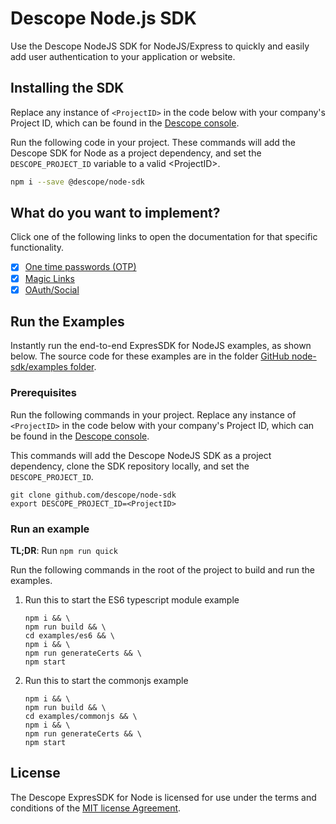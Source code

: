 # Descope Node.js SDK

Use the Descope NodeJS SDK for NodeJS/Express to quickly and easily add user authentication to your application or website.

## Installing the SDK

Replace any instance of `<ProjectID>` in the code below with your company's Project ID, which can be found in the [Descope console](https://app.descope.com).

Run the following code in your project. These commands will add the Descope SDK for Node as a project dependency, and set the `DESCOPE_PROJECT_ID` variable to a valid \<ProjectID\>.

```bash
npm i --save @descope/node-sdk
```

## What do you want to implement?

Click one of the following links to open the documentation for that specific functionality.

- [x] [One time passwords (OTP)](./docs/otp.md)
- [x] [Magic Links](./docs/magiclink.md)
- [x] [OAuth/Social](./docs/oauth.md)

## Run the Examples

Instantly run the end-to-end ExpresSDK for NodeJS examples, as shown below. The source code for these examples are in the folder [GitHub node-sdk/examples folder](https://github.com/descope/node-sdk/blob/main/examples).

### Prerequisites

Run the following commands in your project. Replace any instance of `<ProjectID>` in the code below with your company's Project ID, which can be found in the [Descope console](https://app.descope.com).

This commands will add the Descope NodeJS SDK as a project dependency, clone the SDK repository locally, and set the `DESCOPE_PROJECT_ID`.

```code bash
git clone github.com/descope/node-sdk
export DESCOPE_PROJECT_ID=<ProjectID>
```

### Run an example

**TL;DR**: Run `npm run quick`

Run the following commands in the root of the project to build and run the examples.

1. Run this to start the ES6 typescript module example

   ```code bash
   npm i && \
   npm run build && \
   cd examples/es6 && \
   npm i && \
   npm run generateCerts && \
   npm start
   ```

2. Run this to start the commonjs example

   ```code bash
   npm i && \
   npm run build && \
   cd examples/commonjs && \
   npm i && \
   npm run generateCerts && \
   npm start
   ```

## License

The Descope ExpresSDK for Node is licensed for use under the terms and conditions of the [MIT license Agreement](https://github.com/descope/node-sdk/blob/main/LICENSE).
